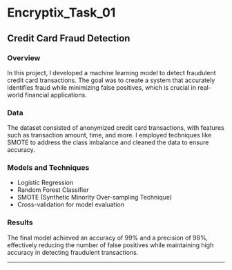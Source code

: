 # Encryptix_Task_01

## Credit Card Fraud Detection

### Overview
In this project, I developed a machine learning model to detect fraudulent credit card transactions. The goal was to create a system that accurately identifies fraud while minimizing false positives, which is crucial in real-world financial applications.

### Data
The dataset consisted of anonymized credit card transactions, with features such as transaction amount, time, and more. I employed techniques like SMOTE to address the class imbalance and cleaned the data to ensure accuracy.

### Models and Techniques
- Logistic Regression
- Random Forest Classifier
- SMOTE (Synthetic Minority Over-sampling Technique)
- Cross-validation for model evaluation

### Results
The final model achieved an accuracy of 99% and a precision of 98%, effectively reducing the number of false positives while maintaining high accuracy in detecting fraudulent transactions.

---
